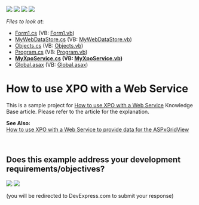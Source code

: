 <!-- default badges list -->
![](https://img.shields.io/endpoint?url=https://codecentral.devexpress.com/api/v1/VersionRange/128586413/13.1.4%2B)
[![](https://img.shields.io/badge/Open_in_DevExpress_Support_Center-FF7200?style=flat-square&logo=DevExpress&logoColor=white)](https://supportcenter.devexpress.com/ticket/details/E569)
[![](https://img.shields.io/badge/📖_How_to_use_DevExpress_Examples-e9f6fc?style=flat-square)](https://docs.devexpress.com/GeneralInformation/403183)
[![](https://img.shields.io/badge/💬_Leave_Feedback-feecdd?style=flat-square)](#does-this-example-address-your-development-requirementsobjectives)
<!-- default badges end -->
<!-- default file list -->
*Files to look at*:

* [Form1.cs](./CS/TestApplication/Form1.cs) (VB: [Form1.vb](./VB/TestApplication/Form1.vb))
* [MyWebDataStore.cs](./CS/TestApplication/MyWebDataStore.cs) (VB: [MyWebDataStore.vb](./VB/TestApplication/MyWebDataStore.vb))
* [Objects.cs](./CS/TestApplication/Objects.cs) (VB: [Objects.vb](./VB/TestApplication/Objects.vb))
* [Program.cs](./CS/TestApplication/Program.cs) (VB: [Program.vb](./VB/TestApplication/Program.vb))
* **[MyXpoService.cs](./CS/XpoGate/App_Code/MyXpoService.cs) (VB: [MyXpoService.vb](./VB/XpoGate/App_Code/MyXpoService.vb))**
* [Global.asax](./CS/XpoGate/Global.asax) (VB: [Global.asax](./VB/XpoGate/Global.asax))
<!-- default file list end -->
# How to use XPO with a Web Service


<p>This is a sample project for <a href="https://www.devexpress.com/Support/Center/p/AK3911">How to use XPO with a Web Service</a> Knowledge Base article. Please refer to the article for the explanation.</p><p><strong>See Also:</strong><br />
<a href="https://www.devexpress.com/Support/Center/p/E2515">How to use XPO with a Web Service to provide data for the ASPxGridView</a></p>

<br/>


<!-- feedback -->
## Does this example address your development requirements/objectives?

[<img src="https://www.devexpress.com/support/examples/i/yes-button.svg"/>](https://www.devexpress.com/support/examples/survey.xml?utm_source=github&utm_campaign=XPO_how-to-use-xpo-with-a-web-service-e569&~~~was_helpful=yes) [<img src="https://www.devexpress.com/support/examples/i/no-button.svg"/>](https://www.devexpress.com/support/examples/survey.xml?utm_source=github&utm_campaign=XPO_how-to-use-xpo-with-a-web-service-e569&~~~was_helpful=no)

(you will be redirected to DevExpress.com to submit your response)
<!-- feedback end -->
